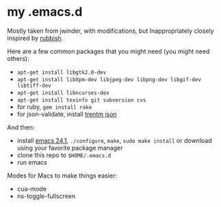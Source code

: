 # my .emacs.d

Mostly taken from jwinder, with modifications, but Inappropriately closely inspired by [rubbish](https://github.com/rubbish/rubbish-emacs-setup).

Here are a few common packages that you might need (you might need others):
* `apt-get install libgtk2.0-dev`
* `apt-get install libXpm-dev libjpeg-dev libpng-dev libgif-dev libtiff-dev`
* `apt-get install libncurses-dev`
* `apt-get install texinfo git subversion cvs`
* for ruby, `gem install rake`
* for json-validate, install [trentm json](https://github.com/trentm/json)


And then:
* install [emacs 24.1](http://www.gnu.org/software/emacs/), `./configure`, `make`, `sudo make install` or download using your favorite package manager
* clone this repo to `$HOME/.emacs.d`
* run emacs


Modes for Macs to make things easier:
* cua-mode
* ns-toggle-fullscreen
